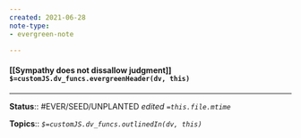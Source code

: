 ```yaml
---
created: 2021-06-28
note-type: 
- evergreen-note

---
```


#### [[Sympathy does not dissallow judgment]] `$=customJS.dv_funcs.evergreenHeader(dv, this)`



---

**Status**:: #EVER/SEED/UNPLANTED 
*edited `=this.file.mtime`*

**Topics**:: 
*`$=customJS.dv_funcs.outlinedIn(dv, this)`*

